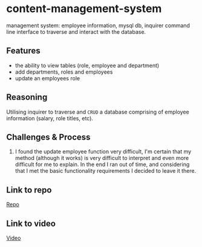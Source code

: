 # content-management-system
management system: employee information, mysql db, inquirer command line interface to traverse and interact with the database.

## Features
* the ability to view tables (role, employee and department)
* add departments, roles and employees
* update an employees role

## Reasoning
Utilising inquirer to traverse and `CRUD` a database comprising of employee information (salary, role titles, etc).

## Challenges & Process
1. I found the update employee function very difficult, I'm certain that my method (although it works) is very difficult to interpret and even more difficult for me to explain. In the end I ran out of time, and considering that I met the basic functionality requirements I decided to leave it there.


## Link to repo
[Repo](https://github.com/bendemic90/content-management-system)

## Link to video
[Video](https://drive.google.com/file/d/1BeyrIEO4-LuN5SSKLVyUP-gjIk3VrbNh/view?usp=sharing)